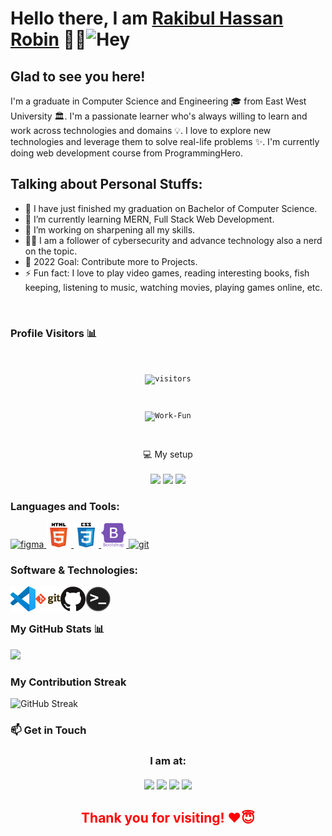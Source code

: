 # Hello there, I am [Rakibul Hassan Robin](https://linktr.ee/robinrakibul) 👨‍💻<img src="https://media.giphy.com/media/hvRJCLFzcasrR4ia7z/giphy.gif" width="25px" alt="Hey"> 

## Glad to see you here! &nbsp;

I'm a graduate in Computer Science and Engineering 🎓 from East West University 🏛. I'm a passionate learner who's always willing to learn and work across technologies and domains 💡. I love to explore new technologies and leverage them to solve real-life problems ✨. I'm currently doing web development course from ProgrammingHero.

## Talking about Personal Stuffs:

- 🔭 I have just finished my graduation on Bachelor of Computer Science.
- 🌱 I’m currently learning MERN, Full Stack Web Development.
- 👯 I’m working on sharpening all my skills.
- 👨‍💻 I am a follower of cybersecurity and advance technology also a nerd on the topic. 
- 🥅 2022 Goal: Contribute more to Projects.
- ⚡ Fun fact: I love to play video games, reading interesting books, fish keeping, listening to music, watching movies, playing games online, etc.

<br>

### Profile Visitors 📊  
<code> <p align="center">  ![visitors](https://profile-counter.glitch.me/robinrakibul/count.svg) </p> </code>
<code> <p align="center"> ![Work-Fun](https://user-images.githubusercontent.com/68294944/146646731-dfe51419-aeaf-448f-858b-b29df0bc379d.gif) </p> </code>
<p align="center">
 💻 My setup <br><br>
  <img src="https://img.shields.io/badge/windows-0078D6?logo=windows&logoColor=white&style=for-the-badge">
  <img src="https://img.shields.io/badge/Intel-Core_i5_6th-0071C5?style=for-the-badge&logo=intel&logoColor=white">
  <img src="https://img.shields.io/badge/RAM-8GB-%230071C5.svg?&style=for-the-badge&logoColor=white" />
  <br>
</p>

### Languages and Tools:
<p align="left"> 
 <a href="https://www.figma.com/" target="_blank"> <img src="https://www.vectorlogo.zone/logos/figma/figma-icon.svg" alt="figma" width="40" height="40"/> </a> 
 <a href="https://www.w3.org/html/" target="_blank"> <img src="https://raw.githubusercontent.com/devicons/devicon/master/icons/html5/html5-original-wordmark.svg" alt="html5" width="40" height="40"/> </a>
 <a href="https://www.w3schools.com/css/" target="_blank"> <img src="https://raw.githubusercontent.com/devicons/devicon/master/icons/css3/css3-original-wordmark.svg" alt="css3" width="40" height="40"/> </a> 
 <a href="https://getbootstrap.com" target="_blank"> <img src="https://raw.githubusercontent.com/devicons/devicon/master/icons/bootstrap/bootstrap-plain-wordmark.svg" alt="bootstrap" width="40" height="40"/> </a> 
  <a href="https://git-scm.com/" target="_blank"> <img src="https://www.vectorlogo.zone/logos/git-scm/git-scm-icon.svg" alt="git" width="40" height="40"/> </a>  
</p>

### Software & Technologies:
<img align="left" alt="Visual Studio Code" width="40px" src="https://raw.githubusercontent.com/github/explore/80688e429a7d4ef2fca1e82350fe8e3517d3494d/topics/visual-studio-code/visual-studio-code.png" />
<img align="left" alt="Git" width="40px" src="https://raw.githubusercontent.com/github/explore/80688e429a7d4ef2fca1e82350fe8e3517d3494d/topics/git/git.png" />
<img align="left" alt="GitHub" width="40px" src="https://raw.githubusercontent.com/github/explore/78df643247d429f6cc873026c0622819ad797942/topics/github/github.png" />
<img align="left" alt="Terminal" width="40px" src="https://raw.githubusercontent.com/github/explore/80688e429a7d4ef2fca1e82350fe8e3517d3494d/topics/terminal/terminal.png" />

<br>
<br>

### My GitHub Stats 📊 
<img src="https://github-readme-stats.vercel.app/api?username=robinrakibul&show_icons=true&count_private=true&include_all_commits=true&icon_color=D10000&show_owner=true&locale=en" />



###  My Contribution Streak 
![GitHub Streak](https://github-readme-streak-stats.herokuapp.com?user=robinrakibul&theme=blood&fire=FFBA47)

### 📫 Get in Touch
<h3 align="center">
  I am at: <br><br>
  <a href="https://www.facebook.com/robinrakibul"><img src="https://img.shields.io/badge/facebook-%231877F2.svg?&style=for-the-badge&logo=facebook&logoColor=white"></a>
  <a href="https://www.instagram.com/robinrakibul/"><img src="https://img.shields.io/badge/instagram-%23E4405F.svg?&style=for-the-badge&logo=instagram&logoColor=white"></a>
  <a href="https://www.linkedin.com/in/robinrakibul/"><img src="https://img.shields.io/badge/LinkedIn-0077B5?style=for-the-badge&logo=linkedin&logoColor=white"></a>
  <a href="https://www.behance.net/robinrakibul"><img src="https://img.shields.io/badge/Behance-0054F7?style=for-the-badge&logo=behance&logoColor=white"></a>
</h3>
<h2 align="center" style="color:red;"> Thank you for visiting! ❤️😇</h2>

